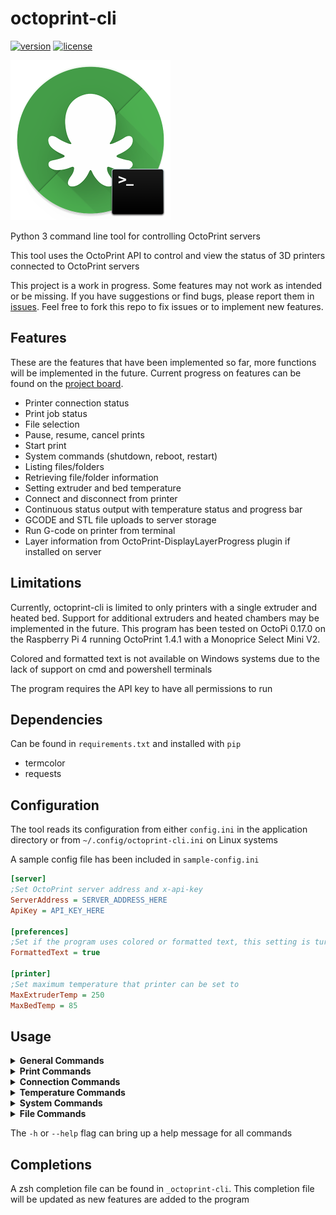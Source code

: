 # octoprint-cli

[![version](https://img.shields.io/badge/dynamic/json?color=blue&label=version&query=tag_name&url=https%3A%2F%2Fapi.github.com%2Frepos%2Fuserblackbox%2Foctoprint-cli%2Freleases%2Flatest&style=flat-square)](https://github.com/UserBlackBox/octoprint-cli/releases/latest) [![license](https://img.shields.io/badge/dynamic/json?color=brightgreen&label=license&query=license.key&url=https%3A%2F%2Fapi.github.com%2Frepos%2FUserBlackBox%2Foctoprint-cli&style=flat-square)](https://github.com/UserBlackBox/octoprint-cli/blob/master/LICENSE)

![icon](icon/icon.png)

Python 3 command line tool for controlling OctoPrint servers

This tool uses the OctoPrint API to control and view the status of 3D printers connected to OctoPrint servers

This project is a work in progress. Some features may not work as intended or be missing. If you have suggestions or find bugs, please report them in [issues](https://github.com/UserBlackBox/octoprint-cli/issues). Feel free to fork this repo to fix issues or to implement new features.

## Features

These are the features that have been implemented so far, more functions will be implemented in the future. Current progress on features can be found on the [project board](https://github.com/UserBlackBox/octoprint-cli/projects/1).

-   Printer connection status
-   Print job status
-   File selection
-   Pause, resume, cancel prints
-   Start print
-   System commands (shutdown, reboot, restart)
-   Listing files/folders
-   Retrieving file/folder information
-   Setting extruder and bed temperature
-   Connect and disconnect from printer
-   Continuous status output with temperature status and progress bar
-   GCODE and STL file uploads to server storage
-   Run G-code on printer from terminal
-   Layer information from OctoPrint-DisplayLayerProgress plugin if installed on server

## Limitations

Currently, octoprint-cli is limited to only printers with a single extruder and heated bed. Support for additional extruders and heated chambers may be implemented in the future. This program has been tested on OctoPi 0.17.0 on the Raspberry Pi 4 running OctoPrint 1.4.1 with a Monoprice Select Mini V2.

Colored and formatted text is not available on Windows systems due to the lack of support on cmd and powershell terminals

The program requires the API key to have all permissions to run

## Dependencies

Can be found in `requirements.txt` and installed with `pip`

-   termcolor
-   requests

## Configuration

The tool reads its configuration from either `config.ini` in the application directory or from `~/.config/octoprint-cli.ini` on Linux systems

A sample config file has been included in `sample-config.ini`

```ini
[server]
;Set OctoPrint server address and x-api-key
ServerAddress = SERVER_ADDRESS_HERE
ApiKey = API_KEY_HERE

[preferences]
;Set if the program uses colored or formatted text, this setting is turned off on windows due to cmd and powershell limitations
FormattedText = true

[printer]
;Set maximum temperature that printer can be set to
MaxExtruderTemp = 250
MaxBedTemp = 85
```

## Usage

<details>
<summary><b>General Commands</b></summary><br>

`octoprint-cli version` - get OctoPrint server version information

`octoprint-cli continuous` - get continuous refreshing temperature, layer, and print status

</details>

<details>
<summary><b>Print Commands</b></summary><br>

`octoprint-cli print status` - get current print job status

`octoprint-cli print select [path]` - load file on server

`octoprint-cli print start` - start print job on loaded file

`octoprint-cli print cancel` - cancel current print job

`octoprint-cli print pause` - pauses the current print job

`octoprint-cli print resume` - resumes the current print job

`octoprint-cli gcode [command]` - run GCODE command on printer

`octoprint-cli layers` - get layer information during prints from the DisplayLayerProgress plugin

</details>

<details>
<summary><b>Connection Commands</b></summary><br>

`octoprint-cli connection status` - get OctoPrint print connection information

`octoprint-cli connection connect` - connect to printer, serial port and baudrate are decided automatically unless specified with the `-b [BAUDRATE]` and `-p [PORT]` flags

`octoprint-cli connection disconnect` - disconnect from printer

</details>

<details>
<summary><b>Temperature Commands</b></summary><br>

`octoprint-cli temp status` - get current and target temperatures of extruder and bed

`octoprint-cli temp extruder [temp]` - set target temperature of extruder

`octoprint-cli temp bed [temp]` - set target temperature of print bed

</details>

<details>
<summary><b>System Commands</b></summary><br>

`octoprint-cli system restart` - restart OctoPrint server

`octoprint-cli system restart-safe` - restart OctoPrint server to safe mode

`octoprint-cli reboot` - reboot OctoPrint server

`octoprint-cli shutdown` - shutdown OctoPrint server

</details>

<details>
<summary><b>File Commands</b></summary><br>

`octoprint-cli files list` - list files on OctoPrint server, listing in folders can be done with `-p [PATH]` flag

`octoprint-cli files info [file]` - get information on file on server

`octoprint-cli files upload [file]` - upload local file to server

</details>

The `-h` or `--help` flag can bring up a help message for all commands

## Completions

A zsh completion file can be found in `_octoprint-cli`. This completion file will be updated as new features are added to the program
